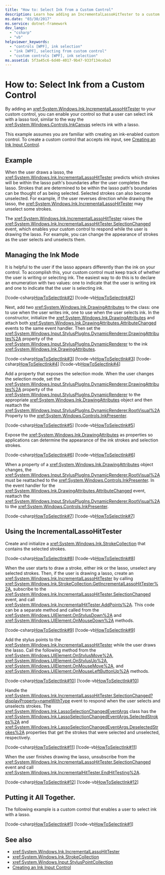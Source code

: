 ```yaml
---
title: "How to: Select Ink from a Custom Control"
description: Learn how adding an IncrementalLassoHitTester to a custom control enables users to select ink with a lasso tool.
ms.date: "03/30/2017"
ms.service: dotnet-framework
dev_langs: 
  - "csharp"
  - "vb"
helpviewer_keywords: 
  - "controls [WPF], ink selection"
  - "ink [WPF], selecting from custom control"
  - "custom controls [WPF], ink selection"
ms.assetid: 5f3a45c6-6d40-4017-9b47-933f134ceba3
---
```

# How to: Select Ink from a Custom Control

By adding an <xref:System.Windows.Ink.IncrementalLassoHitTester> to your custom control, you can enable your control so that a user can select ink with a lasso tool, similar to the way the <xref:System.Windows.Controls.InkCanvas> selects ink with a lasso.

This example assumes you are familiar with creating an ink-enabled custom control.  To create a custom control that accepts ink input, see [Creating an Ink Input Control](creating-an-ink-input-control.md).

## Example

When the user draws a lasso, the <xref:System.Windows.Ink.IncrementalLassoHitTester> predicts which strokes will be within the lasso path's boundaries after the user completes the lasso.  Strokes that are determined to be within the lasso path's boundaries can be thought of as being selected.  Selected strokes can also become unselected.  For example, if the user reverses direction while drawing the lasso, the <xref:System.Windows.Ink.IncrementalLassoHitTester> may unselect some strokes.

The <xref:System.Windows.Ink.IncrementalLassoHitTester> raises the <xref:System.Windows.Ink.IncrementalLassoHitTester.SelectionChanged> event, which enables your custom control to respond while the user is drawing the lasso.  For example, you can change the appearance of strokes as the user selects and unselects them.

## Managing the Ink Mode

It is helpful to the user if the lasso appears differently than the ink on your control. To accomplish this, your custom control must keep track of whether the user is writing or selecting ink. The easiest way to do this is to declare an enumeration with two values: one to indicate that the user is writing ink and one to indicate that the user is selecting ink.

[!code-csharp[HowToSelectInk#2](~/samples/snippets/csharp/VS_Snippets_Wpf/HowToSelectInk/CSharp/InkSelector.cs#2)]
[!code-vb[HowToSelectInk#2](~/samples/snippets/visualbasic/VS_Snippets_Wpf/HowToSelectInk/VisualBasic/InkSelector.vb#2)]

Next, add two <xref:System.Windows.Ink.DrawingAttributes> to the class: one to use when the user writes ink, one to use when the user selects ink.  In the constructor, initialize the <xref:System.Windows.Ink.DrawingAttributes> and attach both <xref:System.Windows.Ink.DrawingAttributes.AttributeChanged> events to the same event handler. Then set the <xref:System.Windows.Input.StylusPlugIns.DynamicRenderer.DrawingAttributes%2A> property of the <xref:System.Windows.Input.StylusPlugIns.DynamicRenderer> to the ink <xref:System.Windows.Ink.DrawingAttributes>.

[!code-csharp[HowToSelectInk#3](~/samples/snippets/csharp/VS_Snippets_Wpf/HowToSelectInk/CSharp/InkSelector.cs#3)]
[!code-vb[HowToSelectInk#3](~/samples/snippets/visualbasic/VS_Snippets_Wpf/HowToSelectInk/VisualBasic/InkSelector.vb#3)]
[!code-csharp[HowToSelectInk#4](~/samples/snippets/csharp/VS_Snippets_Wpf/HowToSelectInk/CSharp/InkSelector.cs#4)]
[!code-vb[HowToSelectInk#4](~/samples/snippets/visualbasic/VS_Snippets_Wpf/HowToSelectInk/VisualBasic/InkSelector.vb#4)]

Add a property that exposes the selection mode. When the user changes the selection mode, set the <xref:System.Windows.Input.StylusPlugIns.DynamicRenderer.DrawingAttributes%2A> property of the <xref:System.Windows.Input.StylusPlugIns.DynamicRenderer> to the appropriate <xref:System.Windows.Ink.DrawingAttributes> object and then reattach the <xref:System.Windows.Input.StylusPlugIns.DynamicRenderer.RootVisual%2A> Property to the <xref:System.Windows.Controls.InkPresenter>.

[!code-csharp[HowToSelectInk#5](~/samples/snippets/csharp/VS_Snippets_Wpf/HowToSelectInk/CSharp/InkSelector.cs#5)]
[!code-vb[HowToSelectInk#5](~/samples/snippets/visualbasic/VS_Snippets_Wpf/HowToSelectInk/VisualBasic/InkSelector.vb#5)]

Expose the <xref:System.Windows.Ink.DrawingAttributes> as properties so applications can determine the appearance of the ink strokes and selection strokes.

[!code-csharp[HowToSelectInk#6](~/samples/snippets/csharp/VS_Snippets_Wpf/HowToSelectInk/CSharp/InkSelector.cs#6)]
[!code-vb[HowToSelectInk#6](~/samples/snippets/visualbasic/VS_Snippets_Wpf/HowToSelectInk/VisualBasic/InkSelector.vb#6)]

When a property of a <xref:System.Windows.Ink.DrawingAttributes> object changes, the <xref:System.Windows.Input.StylusPlugIns.DynamicRenderer.RootVisual%2A> must be reattached to the <xref:System.Windows.Controls.InkPresenter>.  In the event handler for the <xref:System.Windows.Ink.DrawingAttributes.AttributeChanged> event, reattach the <xref:System.Windows.Input.StylusPlugIns.DynamicRenderer.RootVisual%2A> to the <xref:System.Windows.Controls.InkPresenter>.

[!code-csharp[HowToSelectInk#7](~/samples/snippets/csharp/VS_Snippets_Wpf/HowToSelectInk/CSharp/InkSelector.cs#7)]
[!code-vb[HowToSelectInk#7](~/samples/snippets/visualbasic/VS_Snippets_Wpf/HowToSelectInk/VisualBasic/InkSelector.vb#7)]

## Using the IncrementalLassoHitTester

Create and initialize a <xref:System.Windows.Ink.StrokeCollection> that contains the selected strokes.

[!code-csharp[HowToSelectInk#8](~/samples/snippets/csharp/VS_Snippets_Wpf/HowToSelectInk/CSharp/InkSelector.cs#8)]
[!code-vb[HowToSelectInk#8](~/samples/snippets/visualbasic/VS_Snippets_Wpf/HowToSelectInk/VisualBasic/InkSelector.vb#8)]

When the user starts to draw a stroke, either ink or the lasso, unselect any selected strokes. Then, if the user is drawing a lasso, create an <xref:System.Windows.Ink.IncrementalLassoHitTester> by calling <xref:System.Windows.Ink.StrokeCollection.GetIncrementalLassoHitTester%2A>, subscribe to the <xref:System.Windows.Ink.IncrementalLassoHitTester.SelectionChanged> event, and call <xref:System.Windows.Ink.IncrementalHitTester.AddPoints%2A>. This code can be a separate method and called from the <xref:System.Windows.UIElement.OnStylusDown%2A> and <xref:System.Windows.UIElement.OnMouseDown%2A> methods.

[!code-csharp[HowToSelectInk#9](~/samples/snippets/csharp/VS_Snippets_Wpf/HowToSelectInk/CSharp/InkSelector.cs#9)]
[!code-vb[HowToSelectInk#9](~/samples/snippets/visualbasic/VS_Snippets_Wpf/HowToSelectInk/VisualBasic/InkSelector.vb#9)]

Add the stylus points to the <xref:System.Windows.Ink.IncrementalLassoHitTester> while the user draws the lasso.  Call the following method from the <xref:System.Windows.UIElement.OnStylusMove%2A>, <xref:System.Windows.UIElement.OnStylusUp%2A>, <xref:System.Windows.UIElement.OnMouseMove%2A>, and <xref:System.Windows.UIElement.OnMouseLeftButtonUp%2A> methods.

[!code-csharp[HowToSelectInk#10](~/samples/snippets/csharp/VS_Snippets_Wpf/HowToSelectInk/CSharp/InkSelector.cs#10)]
[!code-vb[HowToSelectInk#10](~/samples/snippets/visualbasic/VS_Snippets_Wpf/HowToSelectInk/VisualBasic/InkSelector.vb#10)]

Handle the <xref:System.Windows.Ink.IncrementalLassoHitTester.SelectionChanged?displayProperty=nameWithType> event to respond when the user selects and unselects strokes.  The <xref:System.Windows.Ink.LassoSelectionChangedEventArgs> class has the <xref:System.Windows.Ink.LassoSelectionChangedEventArgs.SelectedStrokes%2A> and <xref:System.Windows.Ink.LassoSelectionChangedEventArgs.DeselectedStrokes%2A> properties that get the strokes that were selected and unselected, respectively.

[!code-csharp[HowToSelectInk#11](~/samples/snippets/csharp/VS_Snippets_Wpf/HowToSelectInk/CSharp/InkSelector.cs#11)]
[!code-vb[HowToSelectInk#11](~/samples/snippets/visualbasic/VS_Snippets_Wpf/HowToSelectInk/VisualBasic/InkSelector.vb#11)]

When the user finishes drawing the lasso, unsubscribe from the <xref:System.Windows.Ink.IncrementalLassoHitTester.SelectionChanged> event and call <xref:System.Windows.Ink.IncrementalHitTester.EndHitTesting%2A>.

[!code-csharp[HowToSelectInk#12](~/samples/snippets/csharp/VS_Snippets_Wpf/HowToSelectInk/CSharp/InkSelector.cs#12)]
[!code-vb[HowToSelectInk#12](~/samples/snippets/visualbasic/VS_Snippets_Wpf/HowToSelectInk/VisualBasic/InkSelector.vb#12)]

## Putting it All Together.

The following example is a custom control that enables a user to select ink with a lasso.

[!code-csharp[HowToSelectInk#1](~/samples/snippets/csharp/VS_Snippets_Wpf/HowToSelectInk/CSharp/InkSelector.cs#1)]
[!code-vb[HowToSelectInk#1](~/samples/snippets/visualbasic/VS_Snippets_Wpf/HowToSelectInk/VisualBasic/InkSelector.vb#1)]

## See also

- <xref:System.Windows.Ink.IncrementalLassoHitTester>
- <xref:System.Windows.Ink.StrokeCollection>
- <xref:System.Windows.Input.StylusPointCollection>
- [Creating an Ink Input Control](creating-an-ink-input-control.md)
